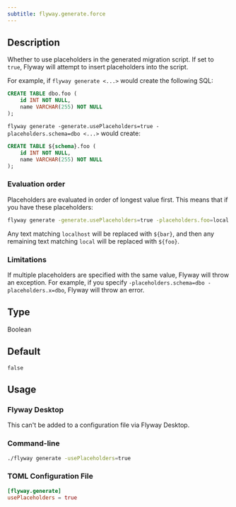 ```yaml
---
subtitle: flyway.generate.force
---
```


## Description

Whether to use placeholders in the generated migration script. If set to `true`, Flyway will attempt to insert placeholders into the script.

For example, if `flyway generate <...>` would create the following SQL:

```sql
CREATE TABLE dbo.foo (
    id INT NOT NULL,
    name VARCHAR(255) NOT NULL
);
```

`flyway generate -generate.usePlaceholders=true -placeholders.schema=dbo <...>` would create:

```sql
CREATE TABLE ${schema}.foo (
    id INT NOT NULL,
    name VARCHAR(255) NOT NULL
);
```

### Evaluation order
Placeholders are evaluated in order of longest value first. This means that if you have these placeholders:

```bash
flyway generate -generate.usePlaceholders=true -placeholders.foo=local -placeholders.bar=localhost
```

Any text matching `localhost` will be replaced with `${bar}`, and then any remaining text matching `local` will be replaced with `${foo}`.


### Limitations

If multiple placeholders are specified with the same value, Flyway will throw an exception. For example, if you specify `-placeholders.schema=dbo -placeholders.x=dbo`, Flyway will throw an error.

## Type

Boolean

## Default

`false`

## Usage

### Flyway Desktop

This can't be added to a configuration file via Flyway Desktop.

### Command-line

```bash
./flyway generate -usePlaceholders=true
```

### TOML Configuration File

```toml
[flyway.generate]
usePlaceholders = true
```
